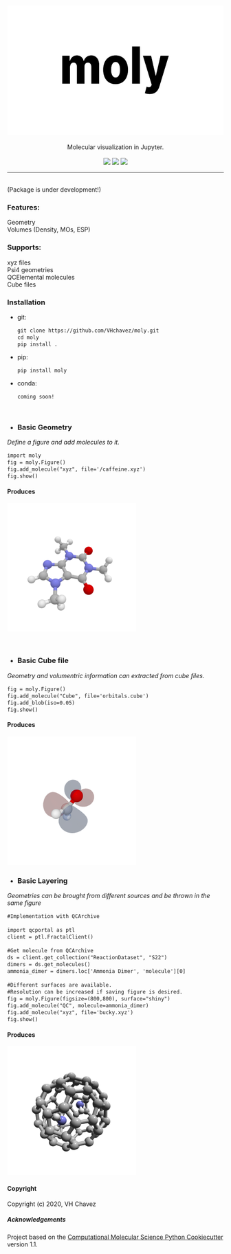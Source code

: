 <p align="center">
<br>
<img src="media/title.png" alt="moly" height=300> <br><br>
Molecular visualization in Jupyter.<br><br>
<a href="https://travis-ci.com/VHChavez/moly"><img src="https://travis-ci.com/VHChavez/moly.svg?branch=master" /></a>  
<a href="https://lgtm.com/projects/g/VHchavez/moly/context:python"><img src="https://img.shields.io/lgtm/grade/python/g/VHchavez/moly.svg?logo=lgtm&logoWidth=18" /></a>  
<a href="https://opensource.org/licenses/BSD-3-Clause"><img src="https://img.shields.io/badge/License-BSD%203--Clause-blue.svg" /></a>
<br>
</p>

---

<br>
(Package is under development!)


### Features:  
Geometry  
Volumes (Density, MOs, ESP)    

### Supports:
xyz files  
Psi4 geometries  
QCElemental molecules  
Cube files  

### Installation 
* git:
    ```
    git clone https://github.com/VHchavez/moly.git
    cd moly
    pip install .
     ```
* pip:
    ```
    pip install moly
     ```
* conda:
    ```
    coming soon!
    ```
      
<br>

 
* ### Basic Geometry
*Define a figure and add molecules to it.*
 
 ```
 import moly
 fig = moly.Figure()
 fig.add_molecule("xyz", file='/caffeine.xyz')
 fig.show()
 ```
 
#### Produces
<img src="/media/caffeine.png" alt="caffeine" height=300> <br>

<br>

* ### Basic Cube file 
*Geometry and volumentric information can extracted from cube files.*
 ```
fig = moly.Figure()
fig.add_molecule("Cube", file='orbitals.cube')
fig.add_blob(iso=0.05)
fig.show()
 ```
 #### Produces
  <img src="/media/formaldehyde.png" alt="formal" height=300> <br>
  
  
* ### Basic Layering
*Geometries can be brought from different sources and be thrown in the same figure*
 ```
#Implementation with QCArchive

import qcportal as ptl
client = ptl.FractalClient()

#Get molecule from QCArchive
ds = client.get_collection("ReactionDataset", "S22")
dimers = ds.get_molecules()
ammonia_dimer = dimers.loc['Ammonia Dimer', 'molecule'][0]

#Different surfaces are available. 
#Resolution can be increased if saving figure is desired. 
fig = moly.Figure(figsize=(800,800), surface="shiny")
fig.add_molecule("QC", molecule=ammonia_dimer)
fig.add_molecule("xyz", file='bucky.xyz')
fig.show()
 ```
 
  #### Produces
  <img src="/media/bucky.png" alt="bucky" height=300> <br>
 

 

#### Copyright
Copyright (c) 2020, VH Chavez


##### Acknowledgements
Project based on the 
[Computational Molecular Science Python Cookiecutter](https://github.com/molssi/cookiecutter-cms) version 1.1.

